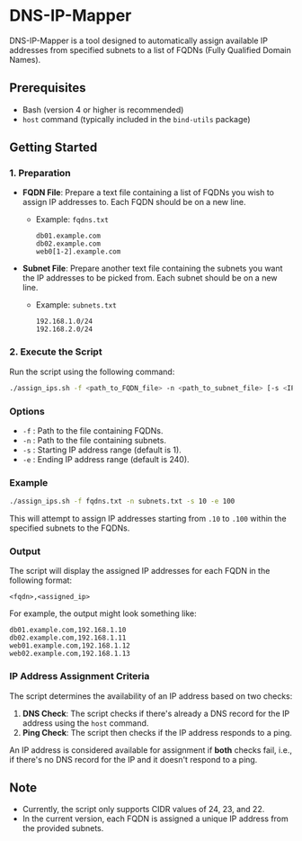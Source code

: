 # DNS-IP-Mapper

DNS-IP-Mapper is a tool designed to automatically assign available IP addresses from specified subnets to a list of FQDNs (Fully Qualified Domain Names).

## Prerequisites

- Bash (version 4 or higher is recommended)
- `host` command (typically included in the `bind-utils` package)

## Getting Started

### 1. Preparation

- **FQDN File**: Prepare a text file containing a list of FQDNs you wish to assign IP addresses to. Each FQDN should be on a new line.
  - Example: `fqdns.txt`
  
    ```
    db01.example.com
    db02.example.com
    web0[1-2].example.com
    ```

- **Subnet File**: Prepare another text file containing the subnets you want the IP addresses to be picked from. Each subnet should be on a new line.
  - Example: `subnets.txt`

    ```
    192.168.1.0/24
    192.168.2.0/24
    ```

### 2. Execute the Script

Run the script using the following command:

```bash
./assign_ips.sh -f <path_to_FQDN_file> -n <path_to_subnet_file> [-s <IP_start_range>] [-e <IP_end_range>]
```

### Options

- `-f` : Path to the file containing FQDNs.
- `-n` : Path to the file containing subnets.
- `-s` : Starting IP address range (default is 1).
- `-e` : Ending IP address range (default is 240).

### Example

```bash
./assign_ips.sh -f fqdns.txt -n subnets.txt -s 10 -e 100
```

This will attempt to assign IP addresses starting from `.10` to `.100` within the specified subnets to the FQDNs.

### Output

The script will display the assigned IP addresses for each FQDN in the following format:

```
<fqdn>,<assigned_ip>
```

For example, the output might look something like:

```
db01.example.com,192.168.1.10
db02.example.com,192.168.1.11
web01.example.com,192.168.1.12
web02.example.com,192.168.1.13
```

### IP Address Assignment Criteria

The script determines the availability of an IP address based on two checks:
1. **DNS Check**: The script checks if there's already a DNS record for the IP address using the `host` command. 
2. **Ping Check**: The script then checks if the IP address responds to a ping.

An IP address is considered available for assignment if **both** checks fail, i.e., if there's no DNS record for the IP and it doesn't respond to a ping.

## Note

- Currently, the script only supports CIDR values of 24, 23, and 22.
- In the current version, each FQDN is assigned a unique IP address from the provided subnets.
